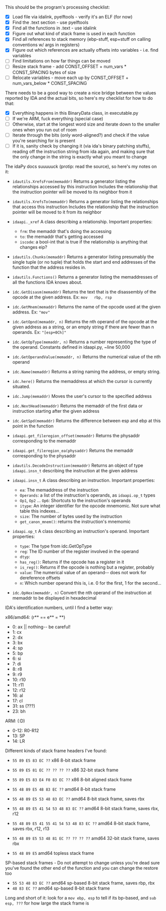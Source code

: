 This should be the program's processing checklist:

- [x] Load file via idalink, pyelftools - verify it's an ELF (for now)
- [x] Find the .text section - use pyelftools
- [x] Find all the functions in .text - use idalink
- [X] Figure out what kind of stack frame is used in each function
- [X] Find all references to stack memory (ebp-stuff, esp+stuff on calling conventions w/ args in registers)
- [X] Figure out which references are actually offsets into variables - i.e. find variables
- [ ] Find limitations on how far things can be moved
- [ ] Resize stack frame - add CONST_OFFSET + num_vars * CONST_SPACING bytes of size
- [ ] Relocate variables - move each up by CONST_OFFSET + num_vars_below * CONST_SPACING

There needs to be a good way to create a nice bridge between the values 
reported by IDA and the actual bits, so here's my checklist for how to do that:

- [X] Everything happens in this BinaryData class, in executable.py
- [ ] If we're ARM, fuck everything (special case)
- [ ] Otherwise, start at the longest word size and iterate down to the smaller ones when you run out of room
- [ ] Iterate through the bits (only word-aligned?) and check if the value you're searching for is present
- [ ] If it is, sanity check by changing it (via ida's binary patching stuffs), reading off the instruction string from ida again, and making sure that the only change in the string is exactly what you meant to change

The idaPy docs suuuuuck (protip: read the source), so here's my notes on it:

- `idautils.XrefsFrom(memaddr)`
    Returns a generator listing the relationships accessed by this instruction
    Includes the relationship that the instruction pointer will be moved to its neighbor from it

- `idautils.XrefsTo(memaddr)`
    Returns a generator listing the relationships that access this instruction
    Includes the relationship that the instruction pointer will be moved to it from its neighbor

- `idaapi._xref`
    A class describing a relationship. Important properties:
    - `frm`: the memaddr that's doing the accessing
    - `to`: the memaddr that's getting accessed
    - `iscode`: a bool-int that is true if the relationship is anything that changes eip?

- `idautils.Chunks(memaddr)`
    Returns a generator listing presumably the single tuple (or no tuple) that holds the start and end addresses of
    the function that the address resides in.

- `idautils.Functions()`
    Returns a generator listing the memaddresses of all the functions IDA knows about.

- `idc.GetDisasm(memaddr)`
    Returns the text that is the disassembly of the opcode at the given address. Ex: `mov   rbp, rsp`

- `idc.GetMnem(memaddr)`
    Returns the name of the opcode used at the given address. Ex: `"mov"`

- `idc.GetOpnd(memaddr, n)`
    Returns the nth operand of the opcode at the given address as a string, or an empty string if there are fewer 
    than n operands. Ex: `"[esp+0Ch]"`

- `idc.GetOpType(memaddr, n)`
    Returns a number representing the type of the operand.
    Constants defined in idaapi.py, ~line 50,000

- `idc.GetOperandValue(memaddr, n)`
    Returns the numerical value of the nth operand

- `idc.Name(memaddr)`
    Returns a string naming the address, or empty string.

- `idc.here()`
    Returns the memaddress at which the cursor is currently situated.

- `idc.Jump(memaddr)`
    Moves the user's cursor to the specified address

- `idc.NextHead(memaddr)`
    Returns the memaddr of the first data or instruction starting after the given address

- `idc.GetSpd(memaddr)`
    Returns the difference between esp and ebp at this point in the function

- `idaapi.get_fileregion_offset(memaddr)`
    Returns the physaddr corresponding to the memaddr

- `idaapi.get_fileregion_ea(physaddr)`
    Returns the memaddr corresponding to the physaddr

- `idautils.DecodeInstruction(memaddr)`
    Returns an object of type `idaapi.insn_t` describing the instruction at the given address

- `idaapi.insn_t`
    A class describing an instruction. Important properties:
    - `ea`: The memaddress of the instruction
    - `Operands`: a list of the instruction's operands, as `idaapi.op_t` types
    - `Op1`, `Op2` ... `Op6`: Shortcuts to the instruction's operands
    - `itype`: An integer identifier for the opcode mnemomic. Not sure what table this indexes...
    - `size`: The number of bytes used by the instruction
    - `get_canon_mnem()`: returns the instruction's mnemomic

- `idaapi.op_t`
    A class describing an instruction's operand. Important properties:
    - `type`: The type from idc.GetOpType
    - `reg`: The ID number of the register involved in the operand
    - `dtyp`: 
    - `has_reg()`: Returns if the opcode has a register in it
    - `is_reg()`: Returns if the opcode is nothing but a register, probably
    - `value`: The numerical value of an operand-- does not work for dereference offsets
    - `n`: Which number operand this is, i.e. 0 for the first, 1 for the second...

- `idc.OpHex(memaddr, n)`
    Convert the nth operand of the instruction at memaddr to be displayed in hexadecimal


IDA's identification numbers, until I find a better way:

x86/amd64: (r** == e** = **)
- 0: ax || nothing-- be careful!
- 1: cx
- 2: dx
- 3: bx
- 4: sp
- 5: bp
- 6: si
- 7: di
- 8: r8
- 9: r9
- 10: r10
- 11: r11
- 12: r12
- 16: al
- 17: cl
- 31: ss (???)
- 23: bh

ARM: (:D)
- 0-12: R0-R12
- 13: SP
- 14: LR


Different kinds of stack frame headers I've found:

- `55 89 E5 83 EC ??` x86 8-bit stack frame
- `55 89 E5 81 EC ?? ?? ?? ??` x86 32-bit stack frame
- `55 89 E5 83 E4 F0 83 EC ??` x86 8-bit aligned stack frame

- `55 48 89 E5 48 83 EC ??` amd64 8-bit stack frame
- `55 48 89 E5 53 48 83 EC ??` amd64 8-bit stack frame, saves rbx
- `55 48 89 E5 41 54 53 48 83 EC ??` amd64 8-bit stack frame, saves rbx, r12
- `55 48 89 E5 41 55 41 54 53 48 83 EC ??` amd64 8-bit stack frame, saves rbx, r12, r13
- `55 48 89 E5 53 48 81 EC ?? ?? ?? ??` amd64 32-bit stack frame, saves rbx
- `55 48 89 E5` amd64 topless stack frame


SP-based stack frames - Do not attempt to change unless you're dead sure you've found the other end of the function and you can change the restore too
- `55 53 48 83 EC ??` amd64 sp-based 8-bit stack frame, saves rbp, rbx
- `48 83 EC ??` amd64 sp-based 8-bit stack frame


Long and short of it: look for a `mov ebp, esp` to tell if its bp-based, and `sub esp, ???` for how large the stack frame is
